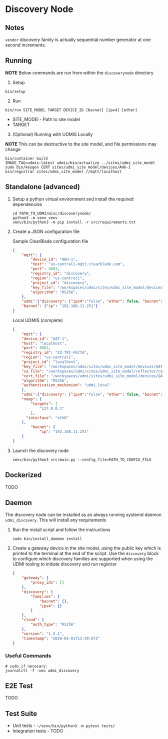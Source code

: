 # Discovery Node

## Notes

`vendor` discovery family is actually sequential number generator at one second increments.

## Running

**NOTE** Below commands are run from within the `discoverynode` directory

1. Setup

```
bin/setup
```

2. Run 

```
bin/run SITE_MODEL TARGET DEVICE_ID [bacnet] [ipv4] [ether]
```

- SITE_MODEl - Path to site model
- TARGET


3. (Optional) Running with UDMIS Locally

**NOTE** This can be destructive to the site model, and file permissions may change
```
bin/container build 
IMAGE_TAG=udmis:latest udmis/bin/actualize ../sites/udmi_site_model
sudo bin/keygen CERT sites/udmi_site_model/devices/AHU-1
bin/registrar sites/udmi_site_model //mqtt/localhost
```

## Standalone (advanced)



1.  Setup a python virtual environment and install the required dependencies

    ```shell
    cd PATH_TO_UDMI/misc/discoverynode/
    python3 -m venv venv
    venv/bin/python3 -m pip install -r src/requirements.txt
    ```

2. Create a JSON configuration file

    Sample ClearBlade configuration file

    ```json
    {
        "mqtt": {
            "device_id": "AHU-1",
            "host": "us-central1-mqtt.clearblade.com",
            "port": 8883,
            "registry_id": "discovery",
            "region": "us-central1",
            "project_id": "discovery",
            "key_file": "/workspaces/udmi/sites/udmi_site_model/devices/AHU-1/rsa_private.pem",
            "algorithm": "RS256",
        },
        "udmi":{"discovery": {"ipv4":"false", "ether": false, "bacnet": false}},
        "bacnet": {"ip": "192.168.11.251"}
    }
    ```

    Local UDMIS (complete)

    ```json
    {
        "mqtt": {
        "device_id": "GAT-1",
        "host": "localhost",
        "port": 8883,
        "registry_id": "ZZ-TRI-FECTA",
        "region": "us-central1",
        "project_id": "localhost",
        "key_file": "/workspaces/udmi/sites/udmi_site_model/devices/GAT-1/rsa_private.pem",
        "ca_file": "/workspaces/udmi/sites/udmi_site_model/reflector/ca.crt",
        "cert_file": "/workspaces/udmi/sites/udmi_site_model/devices/GAT-1/rsa_private.crt",
        "algorithm": "RS256",
        "authentication_mechanism": "udmi_local"
        },
        "udmi":{"discovery": {"ipv4":"false", "ether": false, "bacnet":false}},
        "nmap": {
            "targets": [
                "127.0.0.1"
            ],
          "interface": "eth0"
        },
            "bacnet": {
                "ip": "192.168.11.251"
        }
    }
    ```

3. Launch the discovery node

    ```
    venv/bin/python3 src/main.py --config_file=PATH_TO_CONFIG_FILE
    ```


## Dockerized

TODO

## Daemon

The discovery node can be installed as an always running systemd daemon `udmi_discovery`. This will install any requirements

1.  Run the install script and follow the instructions

    ```
    sudo bin/install_daemon install
    ```

2.  Create a gateway device in the site model, using the public key which is printed to the terminal at the end of the script. Use the `discovery` block to configure which discovery families are supported when using the UDMI tooling to initiate discovery and run registrar

    ```json
    {
        "gateway": {
            "proxy_ids": []
        },
        "discovery": {
            "families": {
                "bacnet": {},
                "ipv4": {}
            }
        },
        "cloud": {
            "auth_type": "RS256"
        },
        "version": "1.5.1",
        "timestamp": "2020-05-01T13:39:07Z"
    }
    ```

### Useful Commands

```
# sudo if necesary:
journalctl -f -xeu udmi_discovery

```

## E2E Test

TODO

## Test Suite

- Unit tests - `~/venv/bin/python3 -m pytest tests/`
- Integration tests - TODO
